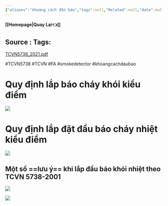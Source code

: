 ```yaml
---
{"aliases":"khoảng cách đầu báo","tags":null,"Related":null,"date":null,"URL":null,"Author":null,"dg-publish":true,"image":null,"permalink":"/Electric Engineer/ELV/Báo cháy -Fire alarm system/Tiêu chuẩn TCVN 5738-2021/","dgPassFrontmatter":true,"noteIcon":"2","created":"2024-01-19T05:27:49.506+07:00","updated":"2024-01-19T10:00:38.000+07:00"}
---
```


**[[Homepage\|Quay Lại👈]]**

Source : 
Tags: 
---

[TCVN5738_2021.pdf](https://1drv.ms/b/s!AvraxzFxdYlXhNsOfVZjAzeDXp-95g?e=gHCQkU)

#TCVN5738 
#TCVN 
#FA #smokedetector  #khoangcachdaubao
# Quy định lắp báo cháy khói kiểu điểm
![](https://i.imgur.com/5kx5uNa.png)
# Quy định lắp đặt đầu báo cháy nhiệt kiểu điểm
![](https://i.imgur.com/HRGrGdI.png)
## Một số ==lưu ý== khi lắp đầu báo khói nhiệt theo TCVN 5738-2001 

![](https://i.imgur.com/JAvBSsF.png)

![](https://i.imgur.com/JxFzWMc.png)
